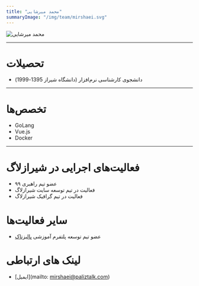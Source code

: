 ```yaml
---
title: "محمد میرشایی"
summaryImage: "/img/team/mirshaei.svg"
---
```


![محمد میرشایی](/img/team/mirshaei.svg)

---

# تحصیلات
* دانشجوی کارشناسی نرم‌افزار (دانشگاه شیراز 1395-1999)

---

# تخصص‌ها
* GoLang
* Vue.js
* Docker
---

# فعالیت‌های اجرایی در شیرازلاگ
* عضو تیم راهبری ۹۹
* فعالیت در تیم توسعه سایت شیرازلاگ
* فعالیت در تیم گرافیک شیرازلاگ


# سایر فعالیت‌ها
* عضو تیم توسعه پلتفرم آموزشی [پالیزتاک](https://paliztalk.ir/)


# لینک های ارتباطی
* [ایمیل](mailto: mirshaei@paliztalk.com)
